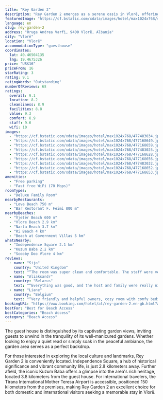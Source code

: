 ```yaml
---
title: "Rey Garden 2"
description: "Rey Garden 2 emerges as a serene oasis in Vlorë, offering guests the luxury of air-conditioned accommodations complete with a private balcony."
featuredImage: "https://cf.bstatic.com/xdata/images/hotel/max1024x768/477483034.jpg?k=afe9ef1cc2edfdf71d65ca43019e938d167b0da5a6070406568fbc53384de311&o=&hp=1"
language: en
slug: rey-garden-2
address: "Rruga Andrea Varfi, 9400 Vlorë, Albania"
city: "Vlorë"
location: "Vlorë"
accommodationType: "guesthouse"
coordinates:
  lat: 40.46504135
  lng: 19.4675326
price: "US$16"
priceFrom: 16
starRating: 3
rating: 9.1
ratingWords: "Outstanding"
numberOfReviews: 68
ratings:
  overall: 9.1
  location: 8.2
  cleanliness: 8.9
  facilities: 8.8
  value: 9.3
  comfort: 8.9
  staff: 9.6
  wifi: 10
images:
  - "https://cf.bstatic.com/xdata/images/hotel/max1024x768/477483034.jpg?k=afe9ef1cc2edfdf71d65ca43019e938d167b0da5a6070406568fbc53384de311&o=&hp=1"
  - "https://cf.bstatic.com/xdata/images/hotel/max1024x768/477168649.jpg?k=a3fa1d1584ef5ed7a134e6f7f04ad2ce08cc3f7238cf26c2b15dd925b13b8ac5&o=&hp=1"
  - "https://cf.bstatic.com/xdata/images/hotel/max1024x768/477168659.jpg?k=4484dc7ff64b5ac9424f949ae6f638156a74416fe6b8df243038ff446ba4f7d4&o=&hp=1"
  - "https://cf.bstatic.com/xdata/images/hotel/max1024x768/477483025.jpg?k=79aefbc5abc9fe4d2e68d4854fc9d614f50776d4e4956b1e83a56c505eda1659&o=&hp=1"
  - "https://cf.bstatic.com/xdata/images/hotel/max1024x768/477168628.jpg?k=59ab6f1d18db1e26283e39e7c658e11eb6479d82acff903b3707ad91b8078e06&o=&hp=1"
  - "https://cf.bstatic.com/xdata/images/hotel/max1024x768/477168656.jpg?k=e44cab62bda3ed0e46765e641a9527876a55cbdadcec842905e8ec1839cb4a98&o=&hp=1"
  - "https://cf.bstatic.com/xdata/images/hotel/max1024x768/477483032.jpg?k=f36e468558351b46a77bd90bb9edd9d1b4cab0dd39b9468bb29c0b6141ab4e16&o=&hp=1"
  - "https://cf.bstatic.com/xdata/images/hotel/max1024x768/477168652.jpg?k=caf14a7bccdb6fa725ce600a562fd9c861e1c301bf1e2fe194daec55e977bf92&o=&hp=1"
  - "https://cf.bstatic.com/xdata/images/hotel/max1024x768/477168653.jpg?k=74232aec854d79781d1f4f14189a05d11c9564a41b9d01cb4c1a2d9259b7243c&o=&hp=1"
amenities:
  - "Free parking"
  - "Fast free WiFi (70 Mbps)"
roomTypes:
  - "Deluxe Family Room"
nearbyRestaurants:
  - "Love Beach 750 m"
  - "Bar Restorant F. Feimi 800 m"
nearbyBeaches:
  - "Vjetër Beach 600 m"
  - "Vlore Beach 2.9 km"
  - "Narta Beach 3.7 km"
  - "Ri Beach 4 km"
  - "Beach at Government Villas 5 km"
whatsNearby:
  - "Independence Square 2.1 km"
  - "Kuzum Baba 2.2 km"
  - "Scooby Doo Vlore 4 km"
reviews:
  - name: "Sijo"
    country: "United Kingdom"
    text: "“The room was super clean and comfortable. The staff were very helpful and so good. The place is little far from center but otherwise it was very good. Bathroom was very clean and kitchen facilities were so good”"
  - name: "Aliaksandr"
    country: "Belarus"
    text: "“Everything was good, and the host and family were really nice and helpful. The location is nice as the beach is not far, and the centre is walkable.”"
  - name: "Liane"
    country: "Belgium"
    text: "“Very friendly and helpful owners, cozy room with comfy beds. Best to have a car to reach the property, free parking.”"
bookingURL: "https://www.booking.com/hotel/al/rey-garden-2.en-gb.html?aid=8035640"
bestFor: "Best for Beach Access"
bestCategories: "Beach Access"
category: "Beach Access"
---
```


The guest house is distinguished by its captivating garden views, inviting guests to unwind in the tranquility of its well-manicured gardens. Whether looking to enjoy a quiet read or simply soak in the peaceful ambiance, the garden area serves as a perfect backdrop.

For those interested in exploring the local culture and landmarks, Rey Garden 2 is conveniently located. Independence Square, a hub of historical significance and vibrant community life, is just 2.8 kilometers away. Further afield, the iconic Kuzum Baba offers a glimpse into the area's rich heritage, located 3.8 kilometers from the guest house. For international travelers, the Tirana International Mother Teresa Airport is accessible, positioned 150 kilometers from the premises, making Rey Garden 2 an excellent choice for both domestic and international visitors seeking a memorable stay in Vlorë.